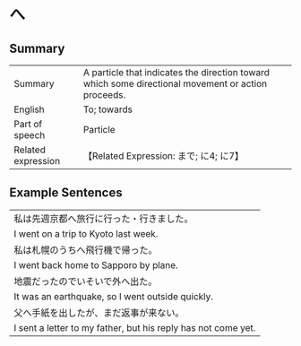 # へ

## Summary

<table><tr>   <td>Summary</td>   <td>A particle that indicates the direction toward which some directional movement or action proceeds.</td></tr><tr>   <td>English</td>   <td>To; towards</td></tr><tr>   <td>Part of speech</td>   <td>Particle</td></tr><tr>   <td>Related expression</td>   <td>【Related Expression: まで; に4; に7】</td></tr></table>

## Example Sentences

<table><tr><td>私は先週京都へ旅行に行った・行きました。</td></tr><tr><td>I went on a trip to Kyoto last week.</td></tr><tr><td>私は札幌のうちへ飛行機で帰った。</td></tr><tr><td>I went back home to Sapporo by plane.</td></tr><tr><td>地震だったのでいそいで外へ出た。</td></tr><tr><td>It was an earthquake, so I went outside quickly.</td></tr><tr><td>父へ手紙を出したが、まだ返事が来ない。</td></tr><tr><td>I sent a letter to my father, but his reply has not come yet.</td></tr></table>


